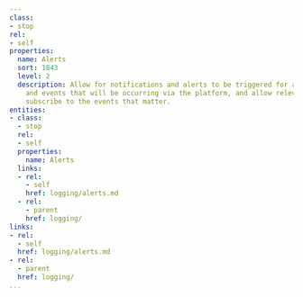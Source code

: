 ```yaml
---
class:
- stop
rel:
- self
properties:
  name: Alerts
  sort: 1843
  level: 2
  description: Allow for notifications and alerts to be triggered for all activity
    and events that will be occurring via the platform, and allow relevant users to
    subscribe to the events that matter.
entities:
- class:
  - stop
  rel:
  - self
  properties:
    name: Alerts
  links:
  - rel:
    - self
    href: logging/alerts.md
  - rel:
    - parent
    href: logging/
links:
- rel:
  - self
  href: logging/alerts.md
- rel:
  - parent
  href: logging/
...
```

